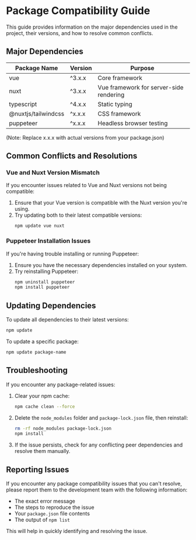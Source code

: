 # Package Compatibility Guide

This guide provides information on the major dependencies used in the project, their versions, and how to resolve common conflicts.

## Major Dependencies

| Package Name | Version | Purpose |
|--------------|---------|---------|
| vue | ^3.x.x | Core framework |
| nuxt | ^3.x.x | Vue framework for server-side rendering |
| typescript | ^4.x.x | Static typing |
| @nuxtjs/tailwindcss | ^x.x.x | CSS framework |
| puppeteer | ^x.x.x | Headless browser testing |

(Note: Replace x.x.x with actual versions from your package.json)

## Common Conflicts and Resolutions

### Vue and Nuxt Version Mismatch

If you encounter issues related to Vue and Nuxt versions not being compatible:

1. Ensure that your Vue version is compatible with the Nuxt version you're using.
2. Try updating both to their latest compatible versions:
   ```bash
   npm update vue nuxt
   ```

### Puppeteer Installation Issues

If you're having trouble installing or running Puppeteer:

1. Ensure you have the necessary dependencies installed on your system.
2. Try reinstalling Puppeteer:
   ```bash
   npm uninstall puppeteer
   npm install puppeteer
   ```

## Updating Dependencies

To update all dependencies to their latest versions:

```bash
npm update
```

To update a specific package:

```bash
npm update package-name
```

## Troubleshooting

If you encounter any package-related issues:

1. Clear your npm cache:
   ```bash
   npm cache clean --force
   ```

2. Delete the `node_modules` folder and `package-lock.json` file, then reinstall:
   ```bash
   rm -rf node_modules package-lock.json
   npm install
   ```

3. If the issue persists, check for any conflicting peer dependencies and resolve them manually.

## Reporting Issues

If you encounter any package compatibility issues that you can't resolve, please report them to the development team with the following information:

- The exact error message
- The steps to reproduce the issue
- Your `package.json` file contents
- The output of `npm list`

This will help in quickly identifying and resolving the issue.
